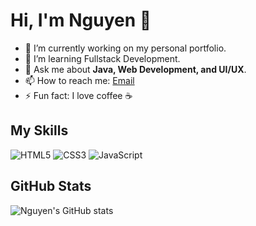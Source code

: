 # Hi, I'm Nguyen 👋

- 🔭 I’m currently working on my personal portfolio.
- 🌱 I’m learning Fullstack Development.
- 💬 Ask me about **Java, Web Development, and UI/UX**.
- 📫 How to reach me: [Email](mailto:youremail@example.com)
- ⚡ Fun fact: I love coffee ☕

## My Skills
![HTML5](https://img.shields.io/badge/HTML5-E34F26?style=for-the-badge&logo=html5&logoColor=white)
![CSS3](https://img.shields.io/badge/CSS3-1572B6?style=for-the-badge&logo=css3&logoColor=white)
![JavaScript](https://img.shields.io/badge/JavaScript-323330?style=for-the-badge&logo=javascript&logoColor=F7DF1E)

## GitHub Stats
![Nguyen's GitHub stats](https://github-readme-stats.vercel.app/api?username=nguyentrung&show_icons=true&theme=radical)

